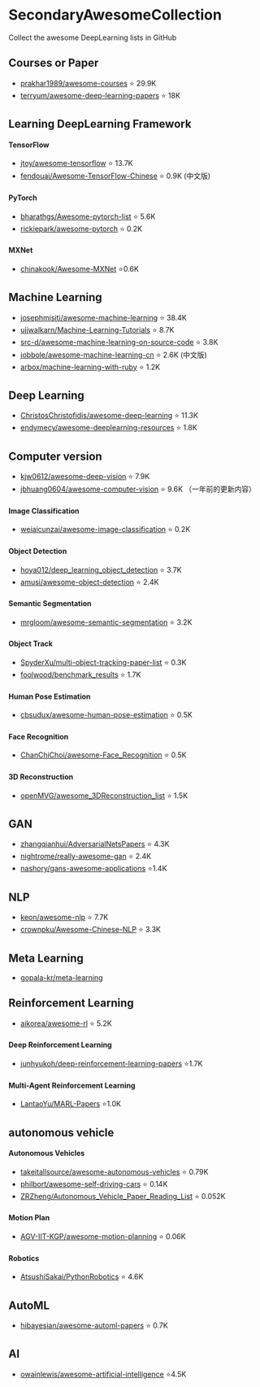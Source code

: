 # SecondaryAwesomeCollection
Collect the awesome  DeepLearning  lists in GitHub
## Courses or Paper
* [prakhar1989/awesome-courses](https://github.com/prakhar1989/awesome-courses)  :star: 29.9K
* [terryum/awesome-deep-learning-papers](https://github.com/terryum/awesome-deep-learning-papers)  :star: 18K

## Learning DeepLearning Framework
#### TensorFlow
* [jtoy/awesome-tensorflow](https://github.com/jtoy/awesome-tensorflow)   :star: 13.7K
* [fendouai/Awesome-TensorFlow-Chinese](https://github.com/fendouai/Awesome-TensorFlow-Chinese) :star: 0.9K (中文版)
#### PyTorch
* [bharathgs/Awesome-pytorch-list](https://github.com/bharathgs/Awesome-pytorch-list)  :star: 5.6K
* [rickiepark/awesome-pytorch](https://github.com/rickiepark/awesome-pytorch)  :star: 0.2K 

#### MXNet
* [chinakook/Awesome-MXNet](https://github.com/chinakook/Awesome-MXNet) :star:0.6K

## Machine Learning
* [josephmisiti/awesome-machine-learning](https://github.com/josephmisiti/awesome-machine-learning) :star: 38.4K
* [ujjwalkarn/Machine-Learning-Tutorials](https://github.com/ujjwalkarn/Machine-Learning-Tutorials) :star: 8.7K
* [src-d/awesome-machine-learning-on-source-code](https://github.com/src-d/awesome-machine-learning-on-source-code) :star: 3.8K
* [jobbole/awesome-machine-learning-cn](https://github.com/jobbole/awesome-machine-learning-cn) :star: 2.6K (中文版)
* [arbox/machine-learning-with-ruby](https://github.com/arbox/machine-learning-with-ruby) :star: 1.2K


## Deep Learning
* [ChristosChristofidis/awesome-deep-learning](https://github.com/ChristosChristofidis/awesome-deep-learning) :star: 11.3K
* [endymecy/awesome-deeplearning-resources](https://github.com/endymecy/awesome-deeplearning-resources) :star: 1.8K


## Computer version 
* [kjw0612/awesome-deep-vision](https://github.com/kjw0612/awesome-deep-vision) :star: 7.9K
* [jbhuang0604/awesome-computer-vision](https://github.com/jbhuang0604/awesome-computer-vision) :star: 9.6K （一年前的更新内容）
#### Image Classification
* [weiaicunzai/awesome-image-classification](https://github.com/weiaicunzai/awesome-image-classification) :star: 0.2K
#### Object Detection
* [hoya012/deep_learning_object_detection](https://github.com/hoya012/deep_learning_object_detection) :star: 3.7K
* [amusi/awesome-object-detection](https://github.com/amusi/awesome-object-detection) :star: 2.4K

#### Semantic Segmentation
* [mrgloom/awesome-semantic-segmentation](https://github.com/mrgloom/awesome-semantic-segmentation) :star: 3.2K
#### Object Track
* [SpyderXu/multi-object-tracking-paper-list](https://github.com/SpyderXu/multi-object-tracking-paper-list) :star: 0.3K
* [foolwood/benchmark_results](https://github.com/foolwood/benchmark_results) :star: 1.7K

#### Human Pose Estimation
* [cbsudux/awesome-human-pose-estimation](https://github.com/cbsudux/awesome-human-pose-estimation) :star: 0.5K
#### Face Recognition
* [ChanChiChoi/awesome-Face_Recognition](https://github.com/ChanChiChoi/awesome-Face_Recognition) :star: 0.5K
#### 3D Reconstruction
* [openMVG/awesome_3DReconstruction_list](https://github.com/openMVG/awesome_3DReconstruction_list) :star: 1.5K

## GAN
* [zhangqianhui/AdversarialNetsPapers](https://github.com/zhangqianhui/AdversarialNetsPapers) :star: 4.3K
* [nightrome/really-awesome-gan](https://github.com/nightrome/really-awesome-gan) :star: 2.4K
* [nashory/gans-awesome-applications](https://github.com/nashory/gans-awesome-applications) :star:1.4K

## NLP
* [keon/awesome-nlp](https://github.com/keon/awesome-nlp) :star: 7.7K
* [crownpku/Awesome-Chinese-NLP](https://github.com/crownpku/Awesome-Chinese-NLP) :star: 3.3K  

## Meta Learning
* [gopala-kr/meta-learning](https://github.com/gopala-kr/meta-learning)


## Reinforcement Learning
* [aikorea/awesome-rl](https://github.com/aikorea/awesome-rl) :star: 5.2K
#### Deep Reinforcement Learning
* [junhyukoh/deep-reinforcement-learning-papers](https://github.com/junhyukoh/deep-reinforcement-learning-papers) :star:1.7K
#### Multi-Agent Reinforcement Learning 
* [LantaoYu/MARL-Papers](https://github.com/LantaoYu/MARL-Papers) :star:1.0K


## autonomous vehicle
#### Autonomous Vehicles
* [takeitallsource/awesome-autonomous-vehicles](https://github.com/takeitallsource/awesome-autonomous-vehicles) :star: 0.79K 
* [philbort/awesome-self-driving-cars](https://github.com/philbort/awesome-self-driving-cars) :star: 0.14K
* [ZRZheng/Autonomous_Vehicle_Paper_Reading_List](https://github.com/ZRZheng/Autonomous_Vehicle_Paper_Reading_List) :star: 0.052K

#### Motion Plan
* [AGV-IIT-KGP/awesome-motion-planning](https://github.com/AGV-IIT-KGP/awesome-motion-planning)  :star: 0.06K
#### Robotics
* [AtsushiSakai/PythonRobotics](https://github.com/AtsushiSakai/PythonRobotics) :star: 4.6K

## AutoML
* [hibayesian/awesome-automl-papers](https://github.com/hibayesian/awesome-automl-papers) :star: 0.7K
## AI
* [owainlewis/awesome-artificial-intelligence](https://github.com/owainlewis/awesome-artificial-intelligence) :star:4.5K










